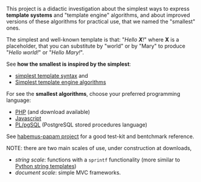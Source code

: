 This project is a didactic investigation about the simplest ways to express **template systems** and "template engine" algorithms, and about improved versions of these algorithms for practical use, that we named the "smallest" ones.

The simplest and well-known template is that: "_Hello **X**!_" where **X** is a placeholder, that you can substitute by "world" or by "Mary" to produce "_Hello world!_" or "_Hello Mary!_".

See **how the smallest is inspired by the simplest**:
  * [simplest template syntax](SimplestSyntax.md) and
  * [Simplest template engine algorithms](SimplestAlgorithm.md)

For see the **smallest algorithms**, choose your preferred programming language:
  * [PHP](PHP.md) (and download available)
  * [Javascript](Javascript.md)
  * [PL/pgSQL](PLpgSql.md) (PostgreSQL stored procedures language)

See [habemus-papam project](https://code.google.com/p/habemus-papam/) for a good test-kit and bentchmark reference.

NOTE: there are two main scales of use, under construction at downloads,
  * _string scale_: functions with a `sprintf` functionality (more similar to [Python string templates](http://docs.python.org/library/string.html#formatspec))
  * _document scale_: simple MVC frameworks.